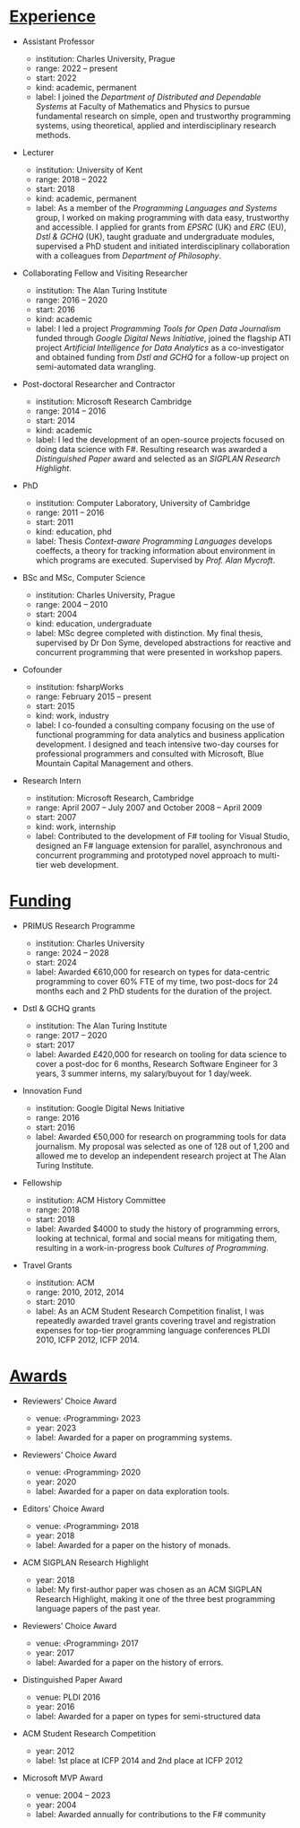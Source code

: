 ﻿# [Experience](#experience)

* Assistant Professor
  - institution: Charles University, Prague
  - range: 2022 – present
  - start: 2022
  - kind: academic, permanent
  - label: I joined the *Department of Distributed and Dependable Systems* at Faculty of Mathematics 
      and Physics to pursue fundamental research on simple, open and trustworthy programming systems,
      using theoretical, applied and interdisciplinary research methods.

* Lecturer
  - institution: University of Kent
  - range: 2018 – 2022
  - start: 2018
  - kind: academic, permanent
  - label: As a member of the *Programming Languages and Systems* group, I worked on making programming 
      with data easy, trustworthy and accessible. I applied for grants from *EPSRC* (UK) and *ERC* (EU), 
      *Dstl & GCHQ* (UK), taught graduate and undergraduate modules, supervised a PhD student and
      initiated interdisciplinary collaboration with a colleagues from *Department of Philosophy*.

* Collaborating Fellow and Visiting Researcher
  - institution: The Alan Turing Institute
  - range: 2016 – 2020
  - start: 2016
  - kind: academic
  - label: I led a project *Programming Tools for Open Data Journalism* funded through *Google Digital News 
      Initiative*, joined the flagship ATI project *Artificial Intelligence for Data Analytics* as a co-investigator 
      and obtained funding from *Dstl and GCHQ* for a follow-up project on semi-automated data wrangling.

* Post-doctoral Researcher and Contractor
  - institution: Microsoft Research Cambridge
  - range: 2014 – 2016
  - start: 2014
  - kind: academic
  - label: I led the development of an open-source projects focused on doing data science with F#. 
      Resulting research was awarded a *Distinguished Paper* award and selected as an *SIGPLAN Research Highlight*. 

* PhD
  - institution: Computer Laboratory, University of Cambridge
  - range: 2011 – 2016
  - start: 2011
  - kind: education, phd
  - label: Thesis *Context-aware Programming Languages* develops coeffects, a theory for tracking information about
      environment in which programs are executed. Supervised by *Prof. Alan Mycroft*.

* BSc and MSc, Computer Science
  - institution: Charles University, Prague
  - range: 2004 – 2010
  - start: 2004
  - kind: education, undergraduate
  - label: MSc degree completed with distinction. My final thesis, supervised by Dr Don Syme, developed
      abstractions for reactive and concurrent programming that were presented in workshop papers.

* Cofounder
  - institution: fsharpWorks
  - range: February 2015 – present
  - start: 2015
  - kind: work, industry
  - label: I co-founded a consulting company focusing on the use of functional programming for data analytics 
      and business application development. I designed and teach intensive two-day courses for professional 
      programmers and consulted with Microsoft, Blue Mountain Capital Management and others.

* Research Intern
  - institution: Microsoft Research, Cambridge
  - range: April 2007 – July 2007 and October 2008 – April 2009
  - start: 2007
  - kind: work, internship
  - label: Contributed to the development of F# tooling for Visual Studio, designed an F# language extension for
      parallel, asynchronous and concurrent programming and prototyped novel approach to multi-tier web development.

# [Funding](#funding)

* PRIMUS Research Programme
  - institution: Charles University
  - range: 2024 – 2028
  - start: 2024
  - label: Awarded €610,000 for research on types for data-centric programming to cover 60% FTE of 
      my time, two post-docs for 24 months each and 2 PhD students for the duration of the project. 

* Dstl & GCHQ grants
  - institution: The Alan Turing Institute
  - range: 2017 – 2020
  - start: 2017
  - label: Awarded £420,000 for research on tooling for data science to cover a post-doc for 6 months, 
      Research Software Engineer for 3 years, 3 summer interns, my salary/buyout for 1 day/week.

* Innovation Fund
  - institution: Google Digital News Initiative
  - range: 2016
  - start: 2016
  - label: Awarded €50,000 for research on programming tools for data journalism. My proposal was selected as one 
      of 128 out of 1,200 and allowed me to develop an independent research project at The Alan Turing Institute.

* Fellowship
  - institution: ACM History Committee
  - range: 2018
  - start: 2018
  - label: Awarded $4000 to study the history of programming errors, looking at technical, formal and 
      social means for mitigating them, resulting in a work-in-progress book *Cultures of Programming*.
  
* Travel Grants
  - institution: ACM
  - range: 2010, 2012, 2014
  - start: 2010
  - label: As an ACM Student Research Competition finalist, I was repeatedly awarded travel grants covering 
      travel and registration expenses for top-tier programming language conferences PLDI 2010, ICFP 2012, ICFP 2014.

# [Awards](#awards)

* Reviewers’ Choice Award
  - venue: ‹Programming› 2023
  - year: 2023
  - label: Awarded for a paper on programming systems.

* Reviewers’ Choice Award
  - venue: ‹Programming› 2020
  - year: 2020
  - label: Awarded for a paper on data exploration tools.

* Editors’ Choice Award
  - venue: ‹Programming› 2018
  - year: 2018
  - label: Awarded for a paper on the history of monads.

* ACM SIGPLAN Research Highlight 
  - year: 2018
  - label: My first-author paper was chosen as an ACM SIGPLAN Research Highlight, 
    making it one of the three best programming language papers of the past year.

* Reviewers’ Choice Award
  - venue: ‹Programming› 2017
  - year: 2017
  - label: Awarded for a paper on the history of errors. 

* Distinguished Paper Award
  - venue: PLDI 2016
  - year: 2016
  - label: Awarded for a paper on types for semi-structured data

* ACM Student Research Competition
  - year: 2012
  - label: 1st place at ICFP 2014 and 2nd place at ICFP 2012

* Microsoft MVP Award
  - venue: 2004 – 2023
  - year: 2004
  - label: Awarded annually for contributions to the F# community


